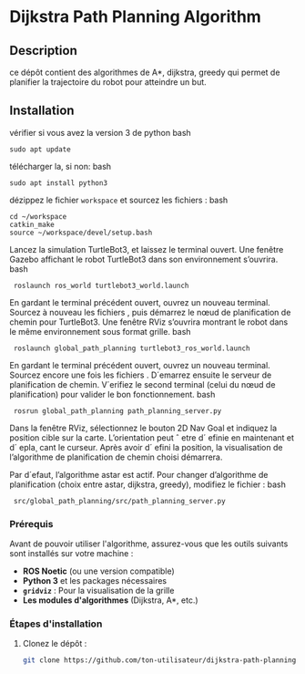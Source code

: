 # Dijkstra Path Planning Algorithm

## Description

ce dépôt contient des algorithmes de A*, dijkstra, greedy qui permet de planifier la trajectoire du robot pour atteindre un but.

## Installation

vérifier si vous avez la version 3 de python 
bash
```
sudo apt update
```
télécharger la, si non:
bash
```
sudo apt install python3
```

dézippez le fichier `workspace` et sourcez les fichiers :
bash
```
cd ~/workspace
catkin_make
source ~/workspace/devel/setup.bash
```

Lancez la simulation TurtleBot3, et laissez le terminal ouvert. Une fenêtre Gazebo affichant le robot
 TurtleBot3 dans son environnement s’ouvrira.
 bash
```
 roslaunch ros_world turtlebot3_world.launch
```
 En gardant le terminal précédent ouvert, ouvrez un nouveau terminal. Sourcez à nouveau les fichiers
 , puis démarrez le nœud de planification de chemin pour TurtleBot3. Une fenêtre RViz
 s’ouvrira montrant le robot dans le même environnement sous format grille.
 bash
```
 roslaunch global_path_planning turtlebot3_ros_world.launch
```
 En gardant le terminal précédent ouvert, ouvrez un nouveau terminal. Sourcez encore une fois les
 fichiers . D´emarrez ensuite le serveur de planification de chemin. V´erifiez le second
 terminal (celui du nœud de planification) pour valider le bon fonctionnement.
 bash
```
 rosrun global_path_planning path_planning_server.py
```
 Dans la fenêtre RViz, sélectionnez le bouton 2D Nav Goal et indiquez la position cible sur la carte.
 L’orientation peut ˆ etre d´ efinie en maintenant et d´ epla¸ cant le curseur. Après avoir d´ efini la position,
 la visualisation de l’algorithme de planification de chemin choisi démarrera.
 
Par d´efaut, l’algorithme astar est actif. Pour changer d’algorithme de planification (choix entre
 astar, dijkstra, greedy), modifiez le fichier :
 bash
```
 src/global_path_planning/src/path_planning_server.py
```
### Prérequis
Avant de pouvoir utiliser l'algorithme, assurez-vous que les outils suivants sont installés sur votre machine :

- **ROS Noetic** (ou une version compatible)
- **Python 3** et les packages nécessaires
- **`gridviz`** : Pour la visualisation de la grille
- **Les modules d'algorithmes** (Dijkstra, A*, etc.)

### Étapes d'installation

1. Clonez le dépôt :
   ```bash
   git clone https://github.com/ton-utilisateur/dijkstra-path-planning.git

